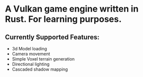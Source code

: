 # A Vulkan game engine written in Rust. For learning purposes.

## Currently Supported Features:
- 3d Model loading
- Camera movement
- Simple Voxel terrain generation
- Directional lighting
- Cascaded shadow mapping
